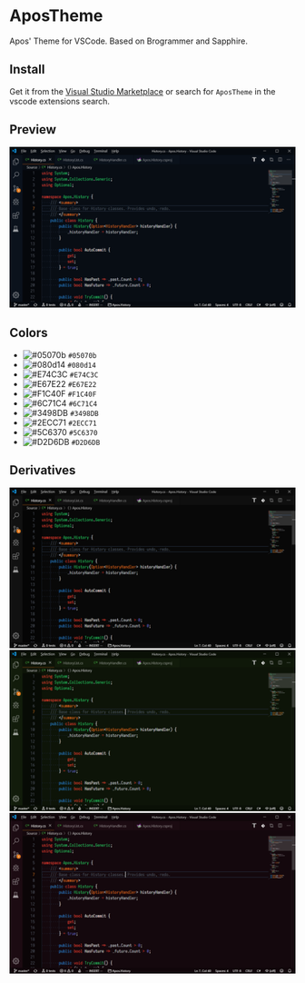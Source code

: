 # AposTheme
Apos' Theme for VSCode. Based on Brogrammer and Sapphire.

## Install
Get it from the [Visual Studio Marketplace](https://marketplace.visualstudio.com/items?itemName=vyne.apostheme) or search for `AposTheme` in the vscode extensions search.

## Preview
[![Blue Preview](docs/preview-blue.png)](docs/preview-blue.png)

## Colors
- ![#05070b](https://placehold.it/15/05070b/000000?text=+) `#05070b`
- ![#080d14](https://placehold.it/15/080d14/000000?text=+) `#080d14`
- ![#E74C3C](https://placehold.it/15/E74C3C/000000?text=+) `#E74C3C`
- ![#E67E22](https://placehold.it/15/E67E22/000000?text=+) `#E67E22`
- ![#F1C40F](https://placehold.it/15/F1C40F/000000?text=+) `#F1C40F`
- ![#6C71C4](https://placehold.it/15/6C71C4/000000?text=+) `#6C71C4`
- ![#3498DB](https://placehold.it/15/3498DB/000000?text=+) `#3498DB`
- ![#2ECC71](https://placehold.it/15/2ECC71/000000?text=+) `#2ECC71`
- ![#5C6370](https://placehold.it/15/5C6370/000000?text=+) `#5C6370`
- ![#D2D6DB](https://placehold.it/15/D2D6DB/000000?text=+) `#D2D6DB`

## Derivatives

[![Gray Preview](docs/preview-gray.png)](docs/preview-gray.png)
[![Green Preview](docs/preview-green.png)](docs/preview-green.png)
[![Red Preview](docs/preview-red.png)](docs/preview-red.png)
